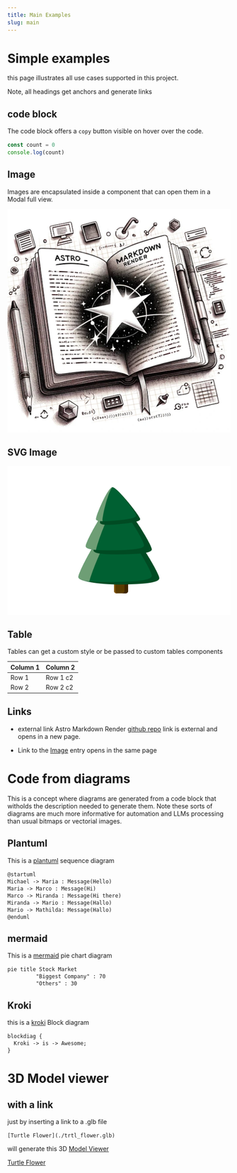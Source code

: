 ```yaml
---
title: Main Examples
slug: main
---
```


# Simple examples
this page illustrates all use cases supported in this project.

Note, all headings get anchors and generate links

## code block
The code block offers a `copy` button visible on hover over the code.
```js
const count = 0
console.log(count)
```

## Image
Images are encapsulated inside a component that can open them in a Modal full view.

![astro markdown render](./astro-markdown-render-small.webp)

## SVG Image

![Tree](./tree.svg)

## Table
Tables can get a custom style or be passed to custom tables components

| Column 1 | Column 2 |
|----------|----------|
| Row 1    | Row 1 c2    |
| Row 2    | Row 2 c2   |

## Links
* external link Astro Markdown Render [github repo](https://github.com/MicroWebStacks/astro-markdown-render) link is external and opens in a new page.

* Link to the [Image](/image) entry opens in the same page

# Code from diagrams
This is a concept where diagrams are generated from a code block that witholds the description needed to generate them. Note these sorts of diagrams are much more informative for automation and LLMs processing than usual bitmaps or vectorial images.

## Plantuml
This is a [plantuml](https://plantuml.com/sequence-diagram) sequence diagram

```plantuml long-sequence
@startuml
Michael -> Maria : Message(Hello)
Maria -> Marco : Message(Hi)
Marco -> Miranda : Message(Hi there)
Miranda -> Mario : Message(Hallo)
Mario -> Mathilda: Message(Hallo)
@enduml
```

## mermaid
This is a [mermaid](https://mermaid.js.org/intro/) pie chart diagram

```mermaid
pie title Stock Market
         "Biggest Company" : 70
         "Others" : 30
```

## Kroki
this is a [kroki](https://kroki.io/#examples) Block diagram

```blockdiag
blockdiag {
  Kroki -> is -> Awesome;
}
```


# 3D Model viewer
## with a link
just by inserting a link to a .glb file

```
[Turtle Flower](./trtl_flower.glb)
```
will generate this 3D [Model Viewer](https://modelviewer.dev/)

[Turtle Flower](./trtl_flower.glb)

